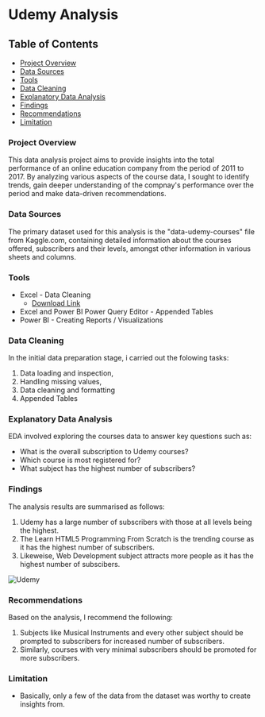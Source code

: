 # Udemy Analysis

## Table of Contents

- [Project Overview](#project-overview)
- [Data Sources](#data-sources)
- [Tools](#tools)
- [Data Cleaning](#data-cleaning)
- [Explanatory Data Analysis](#explanatory-data-analysis)
- [Findings](#findings)
- [Recommendations](#recommendations)
- [Limitation](#limitation)

### Project Overview

This data analysis project aims to provide insights into the total performance of an online education company from the period of 2011 to 2017. By analyzing various aspects of the course data, I sought to identify trends, gain deeper understanding of the compnay's performance over the period and make data-driven recommendations.

### Data Sources

The primary dataset used for this analysis is the "data-udemy-courses" file from Kaggle.com, containing detailed information about the courses offered, subscribers and their levels, amongst other information in various sheets and columns.

### Tools

- Excel - Data Cleaning
  - [Download Link](https://docs.google.com/spreadsheets/d/1Y7-G7-u5QQHX1At8mTwJDtMb4c92ZCal/edit?usp=drivesdk&ouid=108851604302942673557&rtpof=true&sd=true)
- Excel and Power BI Power Query Editor - Appended Tables
-  Power BI - Creating Reports / Visualizations

  ### Data Cleaning

In the initial data preparation stage, i carried out the folowing tasks:
1. Data loading and inspection,
2. Handling missing values,
3. Data cleaning and formatting
4. Appended Tables

### Explanatory Data Analysis

EDA involved exploring the courses data to answer key questions such as: 

- What is the overall subscription to Udemy courses?
- Which course is most registered for?
- What subject has the highest number of subscribers?

### Findings
The analysis results are summarised as follows:
1. Udemy has a large number of subscribers with those at all levels being the highest.
2. The Learn HTML5 Programming From Scratch is the trending course as it has the highest number of subscribers.
3. Likeweise, Web Development subject attracts more people as it has the highest number of subscibers.

![Udemy](https://github.com/Ofovwe-Zita-Adjekota/Udemy-Courses-Data-Analysis-/assets/151509091/050b16f6-35fb-4db6-81f3-2c5df76226bf)


### Recommendations

Based on the analysis, I recommend the following:
1. Subjects like Musical Instruments and every other subject should be prompted to subscribers for increased number of subscribers.
2. Similarly, courses with very minimal subscribers should be promoted for more subscribers.

### Limitation
- Basically, only a few of the data from the dataset was worthy to create insights from.


